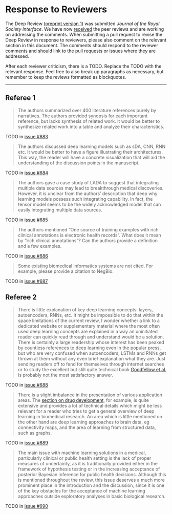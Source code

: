 # Response to Reviewers

The Deep Review ([preprint version 1](https://www.biorxiv.org/content/early/2017/05/28/142760)) was submitted _Journal of the Royal Society Interface_.
We have now [received](https://github.com/greenelab/deep-review/issues/678) the peer reviews and are working on addressing the comments.
When submitting a pull request to revise the Deep Review in response to reviewers, please also comment on the relevant section in this document.
The comments should respond to the reviewer comments and should link to the pull requests or issues where they are addressed.

After each reviewer criticism, there is a TODO.
Replace the TODO with the relevant response.
Feel free to also break up paragraphs as necessary, but remember to keep the reviews formatted as blockquotes.

***

## Referee 1

> The authors summarized over 400 literature references purely by narratives.
The authors provided synopsis for each important reference, but lacks synthesis of related work.
It would be better to synthesize related work into a table and analyze their characteristics.

TODO in [issue #683](https://github.com/greenelab/deep-review/issues/683)

> The authors discussed deep learning models such as sDA, CNN, RNN etc.
It would be better to have a figure illustrating their architectures.
This way, the reader will have a concrete visualization that will aid the understanding of the discussion points in the manuscript.

TODO in [issue #684](https://github.com/greenelab/deep-review/issues/684)

> The authors gave a case study of LADA to suggest that integrating multiple data sources may lead to breakthrough medical discoveries.
However, it is unclear from the authors’ description that deep why learning models possess such integrating capability.
In fact, the tensor model seems to be the widely acknowledged model that can easily integrating multiple data sources.

TODO in [issue #685](https://github.com/greenelab/deep-review/issues/685)

> The authors mentioned “One source of training examples with rich clinical annotations is electronic health records”.
What does it mean by “rich clinical annotations”? Can the authors provide a definition and a few examples.

TODO in [issue #686](https://github.com/greenelab/deep-review/issues/686)

> Some existing biomedical informatics systems are not cited.
For example, please provide a citation to NegBio.

TODO in [issue #687](https://github.com/greenelab/deep-review/issues/687)

## Referee 2

> There is little explanation of key deep learning concepts: layers, autoencoders, RNNs, etc.
It might be impossible to do that within the space limitations of the current review, I wonder whether a link to a dedicated website or supplementary material where the most often used deep learning concepts are explained in a way an uninitiated reader can quickly read through and understand would be a solution.
There is certainly a large readership whose interest has been peaked by countless references to deep learning even in the popular press, but who are very confused when autoencoders, LSTMs and RNNs get thrown at them without any even brief explanation what they are.
Just sending readers off to fend for themselves through internet searches or to study the excellent but still quite technical book [Goodfellow et al.](http://www.deeplearningbook.org/ "Deep Learning. Ian Goodfellow, Yoshua Bengio, Aaron Courville. 2016") is probably not the most satisfactory answer.

TODO in [issue #688](https://github.com/greenelab/deep-review/issues/688)

> There is a slight imbalance in the presentation of various application areas.
The [section on drug development](https://github.com/greenelab/deep-review/blob/v0.9-preprint/sections/05_treat.md#drug-development), for example, is quite extensive and provides a lot of technical details which might be less relevant for a reader who tries to get a general overview of deep learning in biomedical research.
An area which is little mentioned on the other hand are deep learning approaches to brain data, eg connectivity maps, and the area of learning from structured data, such as graphs.

TODO in [issue #689](https://github.com/greenelab/deep-review/issues/689)

> The main issue with machine learning solutions in a medical, particularly clinical or public health setting is the lack of proper measures of uncertainty, as it is traditionally provided either in the framework of hypothesis testing or in the increasing acceptance of posterior Bayesian inference for public health decisions.
Although this is mentioned throughout the review, this issue deserves a much more prominent place in the introduction and the discussion, since it is one of the key obstacles for the acceptance of machine learning approaches outside exploratory analyses in basic biological research.

TODO in [issue #690](https://github.com/greenelab/deep-review/issues/690)
